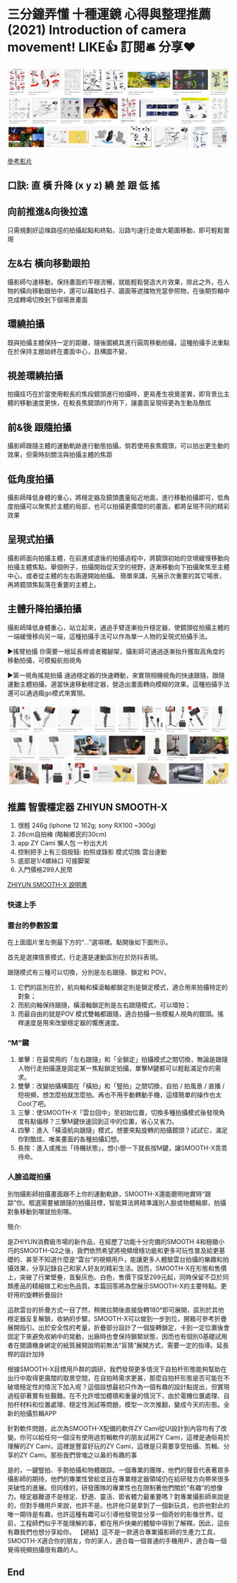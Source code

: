 # 三分鐘弄懂 十種運鏡 心得與整理推薦 (2021) Introduction of camera movement! LIKE👍 訂閱🛎 分享❤️

![f1](https://github.com/HCH1/blog/blob/master/fig/vlog1.JPG)

[參考影片](https://www.xiaohongshu.com/discovery/item/5fd1ded2000000000101e435?xhsshare=CopyLink&appuid=5cd401c500000000110287e3&apptime=1615957091)


## 口訣: 直 橫 升降 (x y z) 繞 差 跟 低 搖 


## 向前推進&向後拉遠
只需規劃好這條路徑的拍攝起點和終點，沿路勻速行走做大範圍移動，即可輕鬆實現


## 左&右 橫向移動跟拍
攝影師勻速移動，保持畫面的平穩流暢，就能輕鬆營造大片效果，除此之外，在人物的橫向移動跟拍中，還可以藉助柱子、牆面等遮擋物充當參照物，在後期剪輯中完成轉場切換到下個場景畫面


## 環繞拍攝
既與拍攝主體保持一定的距離，隨後圍繞其進行圓周移動拍攝，這種拍攝手法重點在於保持主題始終在畫面中心，且構圖不變，


## 視差環繞拍攝
拍攝技巧在於當使用較長的焦段鏡頭進行拍攝時，更易產生視覺差異，即背景比主體的移動速度更快，在較長焦鏡頭的作用下，讓畫面呈現得更為生動及酷炫


## 前&後 跟隨拍攝
攝影師跟隨主體的運動軌跡進行動態拍攝，倘若使用長焦鏡頭，可以拍出更生動的效果，但需時刻關注與拍攝主體的焦距


## 低角度拍攝
攝影師降低身體的重心，將穩定器及鏡頭盡量貼近地面，進行移動拍攝即可，低角度拍攝可以聚焦於主體的局部，也可以拍攝更廣闊的的畫面，都將呈現不同的精彩效果


## 呈現式拍攝
攝影師面向拍攝主體，在前進或退後的拍攝過程中，將鏡頭初始的空境緩慢移動向拍攝主體焦點，舉個例子，拍攝開始從天空的視野，逐漸移動向下拍攝聚焦至主體中心，或者從主體的左右兩邊開始拍攝。
簡單來講，先展示次重要的其它場景，再將鏡頭焦點落在重要的主體上。


## 主體升降拍攝拍攝
攝影師降低身體重心，站立起來，通過手臂逐漸抬升穩定器，使鏡頭從拍攝主體的一端緩慢移向另一端，這種拍攝手法可以作為單一人物的呈現式拍攝手法。


▶搖臂拍攝
你需要一根延長桿或者獨腳架，攝影師可通過逐漸抬升獲取高角度的移動拍攝，可模擬航拍視角


▶第一視角搖晃拍攝
通過穩定器的快速轉動，來實現相機視角的快速跟隨，跟隨運動主體拍攝，適當快速移動穩定器，營造出畫面轉向模糊的效果。這種拍攝手法還可以通過瘋go模式來實現。


![f1](https://github.com/HCH1/blog/blob/master/fig/vlog1b.JPG)

## 推薦 智雲穩定器 ZHIYUN SMOOTH-X
1. 很輕 246g (iphone 12 162g; sony RX100 ~300g)
2. 26cm自拍棒 (略輸鄉民的30cm)
3. app ZY Cami 懶人包 一秒出大片
4. 控制把手上有三個按鈕: 拍照或錄影 模式切換 雲台運動
5. 底部是1/4螺絲口 可接脚架
6. 入門價格299人民幣

[ZHIYUN SMOOTH-X 說明書](https://oss.zhiyun-tech.com/zyplay/instructions_edit/instructions/SMOOTH-X%20%E8%AF%B4%E6%98%8E%E4%B9%A6.pdf)

### 快速上手

### 雲台的參數設置
在上面圖片里左側最下方的“...”選項裡。點開後如下圖所示。

首先是選擇情景模式，行走還是運動區別在於防抖表現。

跟隨模式有三種可以切換，分別是左右跟隨、鎖定和 POV。

1. 它們的區別在於，航向軸和橫滾軸都鎖定則是鎖定模式，適合用來拍攝特定的對象；
2. 而航向軸保持跟隨，橫滾軸鎖定則是左右跟隨模式，可以環拍；
3. 而最自由的就是POV 模式雙軸都跟隨，適合拍攝一些模擬人視角的鏡頭。搖桿速度是用來改變穩定器的響應速度。

### “M”鍵

1. 單擊：在最常用的「左右跟隨」和「全鎖定」拍攝模式之間切換，無論是跟隨人物行走拍攝還是固定某一焦點鎖定拍攝，單擊M鍵都可以輕鬆滿足你的需求。
2. 雙擊：改變拍攝構圖在「橫拍」和「豎拍」之間切換，自拍 / 拍風景 / 直播 / 短視頻，想怎麼拍就怎麼拍。再也不用手動轉動手機，這樣簡單的操作也太Cool了吧。
3. 三擊：使SMOOTH-X「雲台回中」至初始位置，切換多種拍攝模式後發現角度有點偏移？三擊M鍵快速回到正中的位置，省心又省力。
4. 四擊：進入「橫滾航向跟隨」模式，想要來點旋轉的拍攝鏡頭？試試它，滿足你對酷炫、唯美畫面的各種拍攝幻想。
5. 長按：進入或推出「待機狀態」，想小憩一下就長按M鍵，讓SMOOTH-X乖乖待命。

### 人臉追蹤拍攝

別怕攝影師拍攝畫面跟不上你的運動軌跡，SMOOTH-X還能聰明地實時“跟踪”你。框選需要被跟隨的拍攝目標，智能算法將精準識別人臉或物體輪廓，拍攝對象移動到哪就拍到哪。



簡介:

是ZHIYUN消費級市場的新作品，在經歷了功能十分完備的SMOOTH 4和極緻小巧的SMOOTH-Q2之後，我們依然希望將視頻增穩功能和更多可玩性普及給更基礎的、甚至不知道什麼是“雲台”的視頻用戶，能讓更多人體驗雲台拍攝的樂趣和拍攝效果，分享記錄自己和家人好友的精彩生活。因而，SMOOTH-X在形態和售價上，突破了行業壁壘，首髮灰色、白色，售價下探至299元起，同時保留不亞於同類產品的精細做工和出色品質。本篇回答將為您展示SMOOTH-X的主要特點。更好用的旋轉折疊設計

這款雲台的折疊方式一目了然，稍微拉開後直接旋轉180°即可展開，區別於其他穩定器反复解鎖，收納的步驟，SMOOTH-X可以做到一步到位，開箱可參考折疊展開指引。出於安全性的考量，折疊部分設計了一個旋轉鎖定，卡到一定位置後會固定下來避免收納中的晃動，出廠時也會保持鎖緊狀態，因而也有個別0基礎試用者在閱讀機身綁定的紙質展開說明前無法“盲猜”展開方式，需要一定的指導。延長桿的設計加持

根據SMOOTH-X目標用戶群的調研，我們發現更多情況下自拍杆形態能夠幫助在出行中取得更廣闊的取景空間，在自拍時需求更甚，那麼自拍杆形態是否可能在不破壞穩定性的情況下加入呢？這個設想最初只作為一個有趣的設計點提出，但實現過程卻著實有些艱難。在不允許增加體積和重量的情況下，由於電機位置處理、自拍杆材料和位置處理、穩定性測試等問題，模型一次次推翻，變成今天的形態。全新的拍攝剪輯APP

針對軟件問題，此次為SMOOTH-X配備的軟件ZY Cami從UI設計到內容均有了改變。你可以給任何一個沒有使用過剪輯軟件的朋友試用ZY Cami，這裡是通俗易於理解的ZY Cami，這裡是豐富好玩的ZY Cami，這裡是只需要享受拍攝、剪輯、分享的ZY Cami。那些我們曾嗤之以鼻的有趣的事

是的，一鍵豎拍、手勢拍攝和物體跟踪。一個專業的團隊，他們的聲音代表著眾多攝影師的期待，他們的專業性曾給並且在專業穩定器領域仍在給研發方向帶來很多突破性的進展。但同樣的，研發團隊的專業性也在限制著他們關於“有趣”的想像力。穩定器難道不是穩定、舒適、靈活、節省體力最重要嗎？對專業攝影師來說是的，但對手機用戶來說，也許不是。也許他只是拿到了一個新玩具，也許他對此的唯一期待是有趣，也許這種有趣可以引導他發現並分享一個奇妙的影像世界。從前，工程師們似乎不能理解的事，都在用戶快樂的體驗中得到了解釋。因此，這些有趣我們也想分享給你。 【總結】這不是一款適合專業攝影師的生產力工具，SMOOTH-X適合你的朋友，你的家人，適合每一個普通的手機用戶，適合每一個覺得視頻拍攝很有趣的人。



## End
